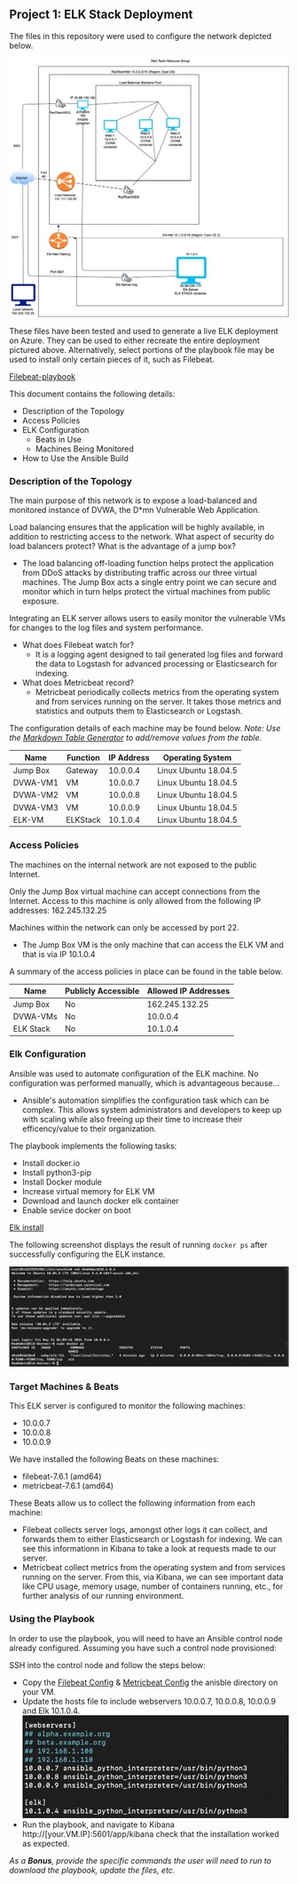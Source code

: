 ## Project 1: ELK Stack Deployment

The files in this repository were used to configure the network depicted below.

![alt text](https://github.com/Rkelley6045/Elk-stack/blob/main/Diagrams/Proj.%201%20Network%20Diagram.png)

These files have been tested and used to generate a live ELK deployment on Azure. They can be used to either recreate the entire deployment pictured above. Alternatively, select portions of the playbook file may be used to install only certain pieces of it, such as Filebeat.

[Filebeat-playbook](https://github.com/Rkelley6045/Elk-stack/blob/main/Ansible/filebeat-playbook.yml)

This document contains the following details:
- Description of the Topology
- Access Policies
- ELK Configuration
  - Beats in Use
  - Machines Being Monitored
- How to Use the Ansible Build


### Description of the Topology

The main purpose of this network is to expose a load-balanced and monitored instance of DVWA, the D*mn Vulnerable Web Application.

Load balancing ensures that the application will be highly available, in addition to restricting access to the network. What aspect of security do load balancers protect? What is the advantage of a jump box?
  - The load balancing off-loading function helps protect the application from DDoS attacks by distributing traffic across our three virtual machines. The Jump Box acts a single entry point we can secure and monitor which in turn helps protect the virtual machines from public exposure. 

Integrating an ELK server allows users to easily monitor the vulnerable VMs for changes to the log files and system performance.
- What does Filebeat watch for?
  - It is a logging agent designed to tail generated log files and forward the data to Logstash for advanced processing or Elasticsearch for indexing. 
- What does Metricbeat record?
  - Metricbeat periodically collects metrics from the operating system and from services running on the server. It takes those metrics and statistics and outputs them to Elasticsearch or Logstash.

The configuration details of each machine may be found below.
_Note: Use the [Markdown Table Generator](http://www.tablesgenerator.com/markdown_tables) to add/remove values from the table_.

|Name      | Function  | IP Address     | Operating System        |
|----------|-----------|----------------|-------------------------|
| Jump Box |  Gateway  | 10.0.0.4       | Linux Ubuntu 18.04.5    |
| DVWA-VM1 |  VM       | 10.0.0.7       | Linux Ubuntu 18.04.5    |
| DVWA-VM2 |  VM       | 10.0.0.8       | Linux Ubuntu 18.04.5    |
| DVWA-VM3 |  VM       | 10.0.0.9       | Linux Ubuntu 18.04.5    |
| ELK-VM   |  ELKStack | 10.1.0.4       | Linux Ubuntu 18.04.5    |

### Access Policies

The machines on the internal network are not exposed to the public Internet. 

Only the Jump Box virtual machine can accept connections from the Internet. Access to this machine is only allowed from the following IP addresses:
162.245.132.25

Machines within the network can only be accessed by port 22.
- The Jump Box VM is the only machine that can access the ELK VM and that is via IP 10.1.0.4

A summary of the access policies in place can be found in the table below.

| Name      | Publicly Accessible | Allowed IP Addresses |
|-----------|---------------------|----------------------|
| Jump Box  | No                  | 162.245.132.25       |
| DVWA-VMs  | No                  | 10.0.0.4             |
| ELK Stack | No                  | 10.1.0.4             |

### Elk Configuration

Ansible was used to automate configuration of the ELK machine. No configuration was performed manually, which is advantageous because...
- Ansible's automation simplifies the configuration task which can be complex. This allows system administrators and developers to keep up with scaling while also freeing up their time to increase their efficency/value to their organization. 

The playbook implements the following tasks:
- Install docker.io
- Install python3-pip
- Install Docker module
- Increase virtual memory for ELK VM
- Download and launch docker elk container
- Enable sevice docker on boot

[Elk install](https://github.com/Rkelley6045/Elk-stack/blob/main/Ansible/install-elk.yml)

The following screenshot displays the result of running `docker ps` after successfully configuring the ELK instance.

![Docker ps output](https://github.com/Rkelley6045/Elk-stack/blob/main/DockerConfirm/DockerPSOutput.png)

### Target Machines & Beats
This ELK server is configured to monitor the following machines:
- 10.0.0.7
- 10.0.0.8
- 10.0.0.9

We have installed the following Beats on these machines:
- filebeat-7.6.1 (amd64)
- metricbeat-7.6.1 (amd64)

These Beats allow us to collect the following information from each machine:
- Filebeat collects server logs, amongst other logs it can collect, and forwards them to either Elasticsearch or Logstash for indexing. We can see this informationn in Kibana to take a look at requests made to our server. 
- Metricbeat collect metrics from the operating system and from services running on the server. From this, via Kibana, we can see important data like CPU usage, memory usage, number of containers running, etc., for further analysis of our running environment.  

### Using the Playbook
In order to use the playbook, you will need to have an Ansible control node already configured. Assuming you have such a control node provisioned: 

SSH into the control node and follow the steps below:
- Copy the [Filebeat Config](https://github.com/Rkelley6045/Elk-stack/blob/main/BeatsConfigFiles/filebeat-config.yml) & [Metricbeat Config](https://github.com/Rkelley6045/Elk-stack/blob/main/BeatsConfigFiles/metricbeat-config.yml) the anisble directory on your VM.
- Update the hosts file to include webservers 10.0.0.7, 10.0.0.8, 10.0.0.9 and Elk 10.1.0.4.
![alt text](https://github.com/Rkelley6045/Elk-stack/blob/main/HostFile/Host%20File.png)
- Run the playbook, and navigate to Kibana http://[your.VM.IP]:5601/app/kibana check that the installation worked as expected.

_As a **Bonus**, provide the specific commands the user will need to run to download the playbook, update the files, etc._
